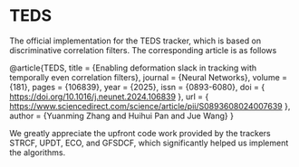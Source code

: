 # TEDS
The official implementation for the TEDS tracker, which is based on discriminative correlation filters. The corresponding article is as follows

@article{TEDS,
title = {Enabling deformation slack in tracking with temporally even correlation filters},
journal = {Neural Networks},
volume = {181},
pages = {106839},
year = {2025},
issn = {0893-6080},
doi = { https://doi.org/10.1016/j.neunet.2024.106839 },
url = { https://www.sciencedirect.com/science/article/pii/S0893608024007639 },
author = {Yuanming Zhang and Huihui Pan and Jue Wang}
}

We greatly appreciate the upfront code work provided by the trackers STRCF, UPDT, ECO, and GFSDCF, which significantly helped us implement the algorithms.
